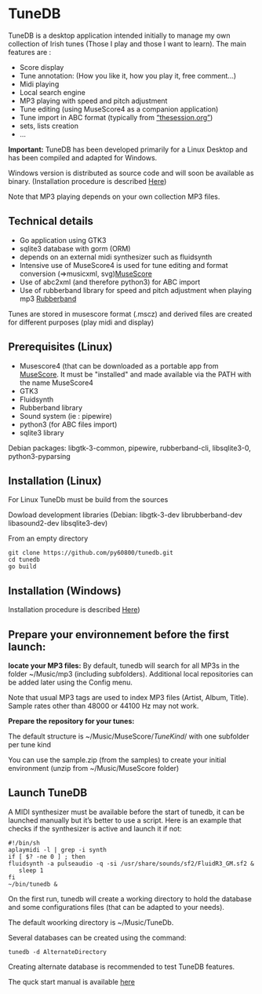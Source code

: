 # TuneDB
TuneDB is a desktop application  intended  initially to manage my own collection of Irish tunes (Those I play and those I want to learn). The main features are :

- Score display
- Tune annotation: (How you like it, how you play it, free comment...)
- Midi playing
- Local search engine
- MP3 playing with speed and pitch adjustment
- Tune editing (using MuseScore4 as a companion application)
- Tune import in ABC format (typically from [“thesession.org”](https://thesession.org))
- sets, lists creation
- ...
    
**Important:** TuneDB has been developed primarily for a Linux Desktop and has been compiled and adapted for Windows. 

Windows version is distributed as source code and will soon be available as binary. (Installation procedure is described [Here](https://github.com/py60800/tunedb/blob/main/WINDOWS.md))

Note that MP3 playing depends on your own collection MP3 files.

## Technical details
   
- Go application using GTK3
- sqlite3 database with gorm (ORM)
- depends on an external midi synthesizer such as  fluidsynth
- Intensive use of MuseScore4 is used for tune editing  and format conversion (=>musicxml, svg)[MuseScore](https://musescore.org/)
- Use of abc2xml (and therefore python3) for ABC import
- Use of rubberband library for speed and pitch adjustment when playing mp3 [Rubberband](https://breakfastquay.com/rubberband/)
    
Tunes are stored in musescore format (.mscz) and derived files are created for different purposes (play midi and display)

## Prerequisites (Linux)
    
- Musescore4 (that can be downloaded as a portable app from [MuseScore](https://musescore.org/). It must be "installed" and made available via the PATH with the name MuseScore4
- GTK3
- Fluidsynth
- Rubberband library
- Sound system (ie : pipewire)
- python3 (for ABC files import)
- sqlite3 library
          
Debian packages: libgtk-3-common, pipewire, rubberband-cli, libsqlite3-0, python3-pyparsing

## Installation (Linux) 

For Linux TuneDb must be build from the sources

Dowload development libraries (Debian: libgtk-3-dev librubberband-dev libasound2-dev libsqlite3-dev)

From an empty directory

    git clone https://github.com/py60800/tunedb.git
    cd tunedb
    go build

## Installation (Windows)

Installation procedure is described [Here](https://github.com/py60800/tunedb/blob/main/WINDOWS.md))

## Prepare your environnement before the first launch:

**locate your MP3 files:**
By default, tunedb will search for all MP3s in the folder ~/Music/mp3 (including subfolders).
Additional local repositories can be added later using the Config menu.

Note that usual MP3 tags are used to index MP3 files (Artist, Album, Title). Sample rates other than 48000 or 44100 Hz may not work.

**Prepare the repository for your tunes:**

The default structure is ~/Music/MuseScore/_TuneKind_/  with one subfolder per tune kind

You can use the sample.zip (from the samples) to create your initial environment (unzip from ~/Music/MuseScore folder)

## Launch TuneDB

A MIDI synthesizer must be available before the start of tunedb, it can be launched manually but it’s better to use a script. Here is an example that checks if the synthesizer is active and launch it if not:

    #!/bin/sh
    aplaymidi -l | grep -i synth 
    if [ $? -ne 0 ] ; then 
    fluidsynth -a pulseaudio -q -si /usr/share/sounds/sf2/FluidR3_GM.sf2 &
       sleep 1
    fi
    ~/bin/tunedb &

On the first run, tunedb will create a working directory to hold the database and some configurations files (that can be adapted to your needs).

The default woorking directory is ~/Music/TuneDb.

Several databases can be created using the command:

    tunedb -d AlternateDirectory

Creating alternate database is recommended to test TuneDB features.

The quck start manual is available [here](https://github.com/py60800/tunedb/blob/main/doc/Manual.pdf)
